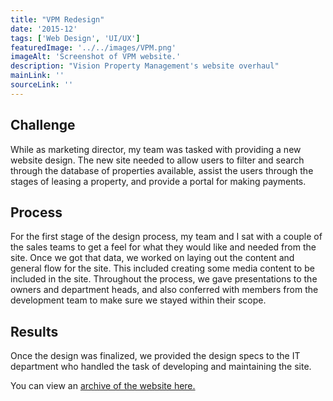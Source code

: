 ```yaml
---
title: "VPM Redesign"
date: '2015-12'
tags: ['Web Design', 'UI/UX']
featuredImage: '../../images/VPM.png'
imageAlt: 'Screenshot of VPM website.'
description: "Vision Property Management's website overhaul"
mainLink: ''
sourceLink: ''
---
```

## Challenge

While as marketing director, my team was tasked with providing a new website design. The new site needed to allow users to filter and search through the database of properties available, assist the users through the stages of leasing a property, and provide a portal for making payments.

## Process

For the first stage of the design process, my team and I sat with a couple of the sales teams to get a feel for what they would like and needed from the site. Once we got that data, we worked on laying out the content and general flow for the site. This included creating some media content to be included in the site. Throughout the process, we gave presentations to the owners and department heads, and also conferred with members from the development team to make sure we stayed within their scope.

## Results

Once the design was finalized, we provided the design specs to the IT department who handled the task of developing and maintaining the site.

You can view an [archive of the website here.](https://web.archive.org/web/20151207061939/http://vpm3.com/)
